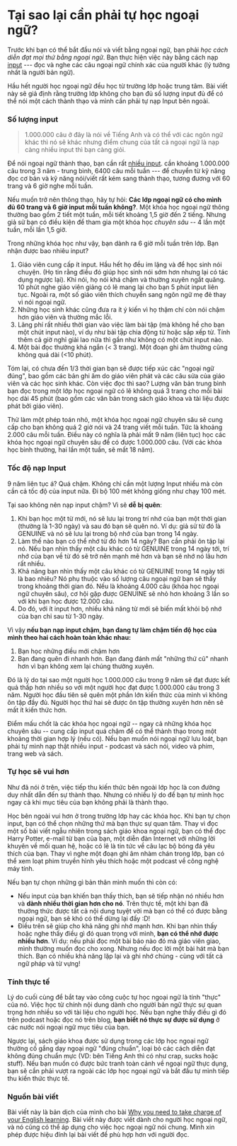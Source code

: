 # Tại sao lại cần phải tự học ngoại ngữ?

Trước khi bạn có thể bắt đầu nói và viết bằng ngoại ngữ, bạn phải *học cách diễn đạt mọi thứ bằng ngoại ngữ*. Bạn thực hiện việc này bằng cách nạp [input](https://www.antimoon.com/how/input-intro.htm) --- đọc và nghe các câu ngoại ngữ chính xác của người khác (lý tưởng nhất là người bản ngữ).

Hầu hết người học ngoại ngữ đều học từ trường lớp hoặc trung tâm. Bài viết này sẽ giả định rằng trường lớp không cho bạn đủ số lượng input đủ để có thể nói một cách thành thạo và mình cần phải tự nạp Input bên ngoài.

### Số lượng input

> 1.000.000 câu ở đây là nói về Tiếng Anh và có thể với các ngôn ngữ khác thì nó sẽ khác nhưng điểm chung của tất cả ngoại ngữ là nạp càng nhiều input thì bạn càng giỏi.

Để nói ngoại ngữ thành thạo, bạn cần rất [nhiều input](https://www.antimoon.com/how/input-howmuch.htm). cần khoảng 1.000.000 câu trong 3 năm - trung bình, 6400 câu mỗi tuần --- để chuyển từ kỹ năng đọc cơ bản và kỹ năng nói/viết rất kém sang thành thạo, tương đương với 60 trang và 6 giờ nghe mỗi tuần.

Nếu muốn trở nên thông thạo, hãy tự hỏi: **Các lớp ngoại ngữ có cho mình đủ 60 trang và 6 giờ input mỗi tuần không?**. Một khóa học ngoại ngữ thông thường bao gồm 2 tiết một tuần, mỗi tiết khoảng 1,5 giờ đến 2 tiếng. Nhưng giả sử bạn có điều kiện để tham gia một khóa học *chuyên sâu* -- 4 lần một tuần, mỗi lần 1,5 giờ.

Trong những khóa học như vậy, bạn dành ra 6 giờ mỗi tuần trên lớp. Bạn nhận được bao nhiêu input?

1.  Giáo viên cung cấp ít input. Hầu hết họ đều im lặng và để học sinh nói chuyện. (Họ tin rằng điều đó giúp học sinh nói sớm hơn nhưng lại có tác dụng ngược lại). Khi nói, họ nói khá chậm và thường xuyên ngắt quãng. 10 phút nghe giáo viên giảng có lẽ mang lại cho bạn 5 phút input liên tục. Ngoài ra, một số giáo viên thích chuyển sang ngôn ngữ mẹ đẻ thay vì nói ngoại ngữ.
2.  Những học sinh khác cũng đưa ra ít ý kiến vì họ thậm chí còn nói chậm hơn giáo viên và thường mắc lỗi.
3.  Lãng phí rất nhiều thời gian vào việc làm bài tập (mà không hề cho bạn một chút input nào), ví dụ như bài tập chia động từ hoặc sắp xếp từ. Tính thêm cả giờ nghỉ giải lao nữa thì gần như không có một chút input nào.
4.  Một bài đọc thường khá ngắn (< 3 trang). Một đoạn ghi âm thường cũng không quá dài (<10 phút).

Tóm lại, có chưa đến 1/3 thời gian bạn sẽ được tiếp xúc các "ngoại ngữ đúng", bao gồm các bản ghi âm do giáo viên phát và các câu sửa của giáo viên và các học sinh khác. Còn việc đọc thì sao? Lượng văn bản trung bình bạn đọc trong một lớp học ngoại ngữ có lẽ không quá 3 trang cho mỗi bài học dài 45 phút (bao gồm các văn bản trong sách giáo khoa và tài liệu được phát bởi giáo viên).

Thử làm một phép toán nhỏ, một khóa học ngoại ngữ chuyên sâu sẽ cung cấp cho bạn không quá 2 giờ nói và 24 trang viết mỗi tuần. Tức là khoảng 2.000 câu mỗi tuần. Điều này có nghĩa là phải mất 9 năm (liên tục) học các khóa học ngoại ngữ chuyên sâu để có được 1.000.000 câu. (Với các khóa học bình thường, hai lần một tuần, sẽ mất 18 năm).

### Tốc độ nạp Input

9 năm liên tục á? Quá chậm. Không chỉ cần một lượng Input nhiều mà còn cần cả tốc độ của input nữa. Đi bộ 100 mét không giống như chạy 100 mét.

Tại sao không nên nạp input chậm? Vì sẽ **dễ bị quên**:

1.  Khi bạn học một từ mới, nó sẽ lưu lại trong trí nhớ của bạn một thời gian (thường là 1-30 ngày) và sau đó bạn sẽ quên nó. Ví dụ: giả sử từ đó là GENUINE và nó sẽ lưu lại trong bộ nhớ của bạn trong 14 ngày.
2.  Làm thế nào bạn có thể nhớ từ đó hơn 14 ngày? Bạn cần phải ôn tập lại nó. Nếu bạn nhìn thấy một câu khác có từ GENUINE trong 14 ngày tới, trí nhớ của bạn về từ đó sẽ trở nên mạnh mẽ hơn và bạn sẽ nhớ nó lâu hơn rất nhiều.
3.  Khả năng bạn nhìn thấy một câu khác có từ GENUINE trong 14 ngày tới là bao nhiêu? Nó phụ thuộc vào số lượng câu ngoại ngữ bạn sẽ thấy trong khoảng thời gian đó. Nếu là khoảng 4.000 câu (khóa học ngoại ngữ chuyên sâu), cơ hội gặp được GENUINE sẽ nhỏ hơn khoảng 3 lần so với khi bạn học được 12.000 câu.
4.  Do đó, với ít input hơn, nhiều khả năng từ mới sẽ biến mất khỏi bộ nhớ của bạn chỉ sau từ 1-30 ngày.

Vì vậy **nếu bạn nạp input chậm, bạn đang tự làm chậm tiến độ học của mình theo hai cách hoàn toàn khác nhau:**

1.  Bạn học những điều mới chậm hơn
2.  Bạn đang quên đi nhanh hơn. Bạn đang đánh mất "những thứ cũ" nhanh hơn vì bạn không xem lại chúng thường xuyên.

Đó là lý do tại sao một người học 1.000.000 câu trong 9 năm sẽ đạt được kết quả thấp hơn nhiều so với một người học đạt được 1.000.000 câu trong 3 năm. Người học đầu tiên sẽ quên một phần lớn kiến thức của mình vì không ôn tập đầy đủ. Người học thứ hai sẽ được ôn tập thường xuyên hơn nên sẽ mất ít kiến thức hơn.

Điểm mấu chốt là các khóa học ngoại ngữ -- ngay cả những khóa học chuyên sâu -- cung cấp input quá chậm để có thể thành thạo trong một khoảng thời gian hợp lý (nếu có). Nếu bạn muốn nói ngoại ngữ lưu loát, bạn phải tự mình nạp thật nhiều input - podcast và sách nói, video và phim, trang web và sách.

### Tự học sẽ vui hơn

Như đã nói ở trên, việc tiếp thu kiến thức bên ngoài lớp học là con đường duy nhất dẫn đến sự thành thạo. Nhưng có nhiều lý do để bạn tự mình học ngay cả khi mục tiêu của bạn không phải là thành thạo.

Học bên ngoài vui hơn ở trong trường lớp hay các khóa học. Khi bạn tự chọn input, bạn có thể chọn những thứ mà bạn thực sự quan tâm. Thay vì đọc một số bài viết ngẫu nhiên trong sách giáo khoa ngoại ngữ, bạn có thể đọc Harry Potter, e-mail từ bạn của bạn, một diễn đàn Internet với những lời khuyên về mối quan hệ, hoặc có lẽ là tin tức về câu lạc bộ bóng đá yêu thích của bạn. Thay vì nghe một đoạn ghi âm nhàm chán trong lớp, bạn có thể xem loạt phim truyền hình yêu thích hoặc một podcast về công nghệ máy tính.

Nếu bạn tự chọn những gì bản thân mình muốn thì còn có:

-   Nếu input của bạn khiến bạn thấy thích, bạn sẽ tiếp nhận nó nhiều hơn và **dành nhiều thời gian hơn cho nó**. Trên thực tế, một khi bạn đã thưởng thức được tất cả nội dung tuyệt vời mà bạn có thể có được bằng ngoại ngữ, bạn sẽ khó có thể dừng lại đấy :D!
-   Điều trên sẽ giúp cho khả năng ghi nhớ mạnh hơn. Khi bạn nhìn thấy hoặc nghe thấy điều gì đó quan trọng với mình, **bạn có thể nhớ được nhiều hơn**. Ví dụ: nếu phải đọc một bài báo nào đó mà giáo viên giao, mình thường muốn đọc cho xong. Nhưng nếu đọc lời một bài hát mà bạn thích. Bạn có nhiều khả năng lặp lại và ghi nhớ chúng - cùng với tất cả ngữ pháp và từ vựng!

### Tính thực tế

Lý do cuối cùng để bắt tay vào công cuộc tự học ngoại ngữ là tính "thực" của nó. Việc học từ chính nội dung dành cho người bản ngữ thực sự quan trọng hơn nhiều so với tài liệu cho người học. Nếu bạn nghe thấy điều gì đó trên podcast hoặc đọc nó trên blog, **bạn biết nó thực sự được sử dụng** ở các nước nói ngoại ngữ mục tiêu của bạn.

Ngược lại, sách giáo khoa được sử dụng trong các lớp học ngoại ngữ thường cố gắng dạy ngoại ngữ "đúng chuẩn", loại bỏ các cách diễn đạt không đúng chuẩn mực (VD: bên Tiếng Anh thì có như crap, sucks hoặc stuff). Nếu bạn muốn có được bức tranh toàn cảnh về ngoại ngữ thực dụng, bạn sẽ cần phải vượt ra ngoài các lớp học ngoại ngữ và bắt đầu tự mình tiếp thu kiến thức thực tế.

### Nguồn bài viết

Bài viết này là bản dịch của mình cho bài [Why you need to take charge of your English learning](https://www.antimoon.com/how/input-own.htm). Bài viết này được viết dành cho người học ngoại ngữ, và nó cũng có thể áp dụng cho việc học ngoại ngữ nói chung. Mình xin phép được hiệu đính lại bài viết để phù hợp hơn với người đọc.